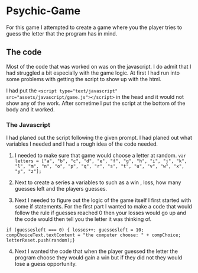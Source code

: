 # Psychic-Game

For this game I attempted to create a game where you the player tries to guess the letter that the program has in mind. 

## The code 

Most of the code that was worked on was on the javascript. I do admit that I had struggled a bit especially with the game logic. At first I had run into some problems with getting the script to show up with the html. 

I had put the `<script type="text/javascript" src="assets/javascript/game.js"></script>` in the head and it would not show any of the work. After sometime I put the script at the bottom of the body and it worked.

### The Javascript 

I had planed out the script following the given prompt. I had planed out what variables I needed and I had a rough idea of the code needed. 

1. I needed to make sure that game would choose a letter at random. 
    `var letters = ["a", "b", "c", "d", "e", "f", "g", "h", "i", "j", "k", "l", "m", "n", "o", "p", "q", "r", "s", "t", "u", "v", "w", "x", "y", "z"];`
2. Next to create a series a variables to such as a win , loss, how many guesses left and the players guesses.

3. Next I needed to figure out the logic of the game itself I first started with some if statements. For the first part I wanted to make a code that would follow the rule if guesses reached 0 then your losses would go up and the code would then tell you the letter it was thinking of. 

`if (guessesleft === 0) {
        losses++;
        guessesleft = 10;
        compChoiceText.textContent = "the computer choose: " + compChoice;
        letterReset.push(random);}`

4. Next I wanted the code that when the player guessed the letter the program choose they would gain a win but if they did not they would lose a guess opportunity.